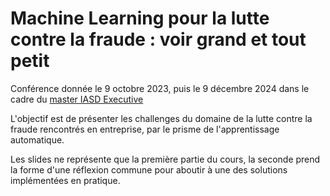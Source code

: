 # Machine Learning pour la lutte contre la fraude : voir grand et tout petit

Conférence donnée le 9 octobre 2023, puis le 9 décembre 2024 dans le cadre du [master IASD Executive](https://executive-education.dauphine.psl.eu/formations/executive-master-diplome-universite/ia-science-donnees)

L'objectif est de présenter les challenges du domaine de la lutte contre la fraude rencontrés en entreprise, par le prisme de l'apprentissage automatique.

Les slides ne représente que la première partie du cours, la seconde prend la forme d'une réflexion commune pour aboutir à une des solutions implémentées en pratique.
